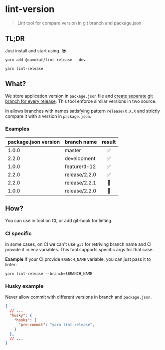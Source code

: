 # lint-version

> Lint tool for compare version in git branch and package.json

## TL;DR

Just install and start using. 😎

```
yarn add @samokat/lint-release --dev

yarn lint-release
```

## What?

We store application version in `package.json` file and [create separate git branch for every release](https://trunkbaseddevelopment.com). This tool enforce similar versions in two source.

In allows branches with names satisfying pattern `release/X.X.X` and strictly compare it with a version in `package.json`.

### Examples

|package.json version|branch name    |result |
|:------------------ |:------------- |:-----:|
|1.0.0               |master         |✅     |
|2.2.0               |development    |✅     |
|1.0.0               |feature/tl-12  |✅     |
|2.2.0               |release/2.2.0  |✅     |
|2.2.0               |release/2.2.1  |🛑     |
|1.0.0               |release/2.2.0  |🛑     |

## How?

You can use in tool on CI, or add git-hook for linting.

### CI specific

In some cases, on CI we can't use `git` for retriving branch name and CI provide it in env variables. This tool supports specific args for that case.

**Example**
If your CI provide `BRANCH_NAME` variable, you can just pass it to linter:
```
yarn lint-release --branch=$BRANCH_NAME
```

### Husky example

Never allow commit with different versions in branch and `package.json`.

```json
{
  // ...
  "husky": {
    "hooks": {
      "pre-commit": "yarn lint-release",
    }
  },
  // ...
}
```
